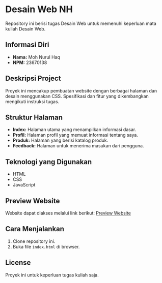 # Desain Web NH

Repository ini berisi tugas Desain Web untuk memenuhi keperluan mata kuliah Desain Web.

## Informasi Diri

- **Nama:** Moh Nurul Haq
- **NPM:** 23670138

## Deskripsi Project

Proyek ini mencakup pembuatan website dengan berbagai halaman dan desain menggunakan CSS. Spesifikasi dan fitur yang dikembangkan mengikuti instruksi tugas.

## Struktur Halaman

- **Index:** Halaman utama yang menampilkan informasi dasar.
- **Profil:** Halaman profil yang memuat informasi tentang saya.
- **Produk:** Halaman yang berisi katalog produk.
- **Feedback:** Halaman untuk menerima masukan dari pengguna.

## Teknologi yang Digunakan

- HTML
- CSS
- JavaScript

## Preview Website

Website dapat diakses melalui link berikut: [Preview Website](https://desain-web-nh-sherlocksh-v1.vercel.app/)

## Cara Menjalankan

1. Clone repository ini.
2. Buka file `index.html` di browser.

## License

Proyek ini untuk keperluan tugas kuliah saja.
